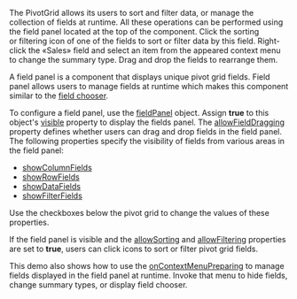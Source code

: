 The PivotGrid allows its users to&nbsp;sort and filter data, or&nbsp;manage the collection of&nbsp;fields at&nbsp;runtime. All these operations can be&nbsp;performed using the field panel located at&nbsp;the top of&nbsp;the component. Click the sorting or&nbsp;filtering icon of&nbsp;one of&nbsp;the fields to&nbsp;sort or&nbsp;filter data by&nbsp;this field. Right-click the &laquo;Sales&raquo; field and select an&nbsp;item from the appeared context menu to&nbsp;change the summary type. Drag and drop the fields to&nbsp;rearrange them.

A field panel is a component that displays unique pivot grid fields. Field panel allows users to manage fields at runtime which makes this component similar to the [field chooser](https://js.devexpress.com/Demos/WidgetsGallery/Demo/PivotGrid/IntegratedFieldChooser).

To configure a field panel, use the [fieldPanel](/Documentation/ApiReference/UI_Components/dxPivotGrid/Configuration/fieldPanel) object. Assign **true** to this object's [visible](/Documentation/ApiReference/UI_Components/dxPivotGrid/Configuration/fieldPanel/#visible) property to display the fields panel. The [allowFieldDragging](/Documentation/ApiReference/UI_Components/dxPivotGrid/Configuration/fieldPanel/#allowFieldDragging) property defines whether users can drag and drop fields in the field panel. The following properties specify the visibility of fields from various areas in the field panel:

- [showColumnFields](/Documentation/ApiReference/UI_Components/dxPivotGrid/Configuration/fieldPanel/#showColumnFields)
- [showRowFields](/Documentation/ApiReference/UI_Components/dxPivotGrid/Configuration/fieldPanel/#showRowFields)
- [showDataFields](/Documentation/ApiReference/UI_Components/dxPivotGrid/Configuration/fieldPanel/#showDataFields)
- [showFilterFields](/Documentation/ApiReference/UI_Components/dxPivotGrid/Configuration/fieldPanel/#showFilterFields)

Use the checkboxes below the pivot grid to change the values of these properties.

If the field panel is visible and the [allowSorting](/Documentation/ApiReference/UI_Components/dxPivotGrid/Configuration/#allowSorting) and [allowFiltering](/Documentation/ApiReference/UI_Components/dxPivotGrid/Configuration/#allowFiltering) properties are set to **true**, users can click icons to sort or filter pivot grid fields.

This demo also shows how to use the [onContextMenuPreparing](/Documentation/ApiReference/UI_Components/dxPivotGrid/Configuration/#onContextMenuPreparing) to manage fields displayed in the field panel at runtime. Invoke that menu to hide fields, change summary types, or display field chooser.